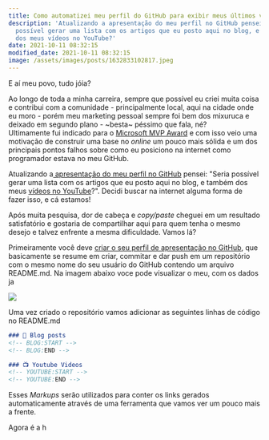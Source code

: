 ```yaml
---
title: Como automatizei meu perfil do GitHub para exibir meus últimos videos e artigos
description: 'Atualizando a apresentação do meu perfil no GitHub pensei: "Seria
  possível gerar uma lista com os artigos que eu posto aqui no blog, e também
  dos meus vídeos no YouTube?'
date: 2021-10-11 08:32:15
modified_date: 2021-10-11 08:32:15
image: /assets/images/posts/1632833102817.jpeg
---
```

E aí meu povo, tudo jóia?

Ao longo de toda a minha carreira, sempre que possível eu criei muita coisa e contribui com a comunidade - principalmente local, aqui na cidade onde eu moro - porém meu marketing pessoal sempre foi bem dos mixuruca e deixado em segundo plano - \~besta\~ péssimo que fala, né?\
Ultimamente fui indicado para o [Microsoft MVP Award](https://mvp.microsoft.com/pt-br/) e com isso veio uma motivação de construir uma base no *online* um pouco mais sólida e um dos principais pontos falhos sobre como eu posiciono na internet como programador estava no meu GitHub.

Atualizando a[ apresentação do meu perfil no GitHub](https://github.com/gtosta96) pensei: "Seria possível gerar uma lista com os artigos que eu posto aqui no blog, e também dos meus [vídeos no YouTube](https://www.youtube.com/channel/UCnn6QwXCmb5kR5rqSQZAo2w)?". Decidi buscar na internet alguma forma de fazer isso, e cá estamos!

Após muita pesquisa, dor de cabeça e *copy/paste* cheguei em um resultado satisfatório e gostaria de compartilhar aqui para quem tenha o mesmo desejo e talvez enfrente a mesma dificuldade. Vamos lá?

Primeiramente você deve [criar o seu perfil de apresentação no GitHub](https://docs.github.com/pt/account-and-profile/setting-up-and-managing-your-github-profile/customizing-your-profile/managing-your-profile-readme), que basicamente se resume em criar, commitar e dar push em um repositório com o mesmo nome do seu usuário do GitHub contendo um arquivo README.md. Na imagem abaixo voce pode visualizar o meu, com os dados ja

![](/assets/images/posts/screen-shot-2021-10-11-at-21.18.29.png)

Uma vez criado o repositório vamos adicionar as seguintes linhas de código no README.md

```markdown
### 📕 Blog posts
<!-- BLOG:START -->
<!-- BLOG:END -->

### 📺 Youtube Videos
<!-- YOUTUBE:START -->
<!-- YOUTUBE:END -->
```

Esses *Markups* serão utilizados para conter os links gerados automaticamente através de uma ferramenta que vamos ver um pouco mais a frente.

Agora é a h